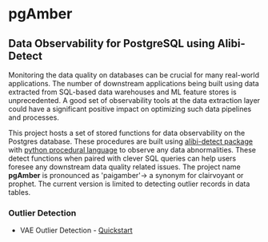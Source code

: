 # pgAmber

## Data Observability for PostgreSQL using Alibi-Detect

Monitoring the data quality on databases can be crucial for many real-world applications. The number of downstream applications being built using data extracted from SQL-based data warehouses and ML feature stores is unprecedented. A good set of observability tools at the data extraction layer could have a significant positive impact on optimizing such data pipelines and processes.

This project hosts a set of stored functions for data observability on the Postgres database. These procedures are built using [alibi-detect package](https://docs.seldon.io/projects/alibi-detect/en/stable/index.html) with [python procedural language](https://www.postgresql.org/docs/current/plpython.html) to observe any data abnormalities. These detect functions when paired with clever SQL queries can help users foresee any downstream data quality related issues. The project name **pgAmber** is pronounced as 'paigamber'-> a synonym for clairvoyant or prophet. The current version is limited to detecting outlier records in data tables.

### Outlier Detection

- VAE Outlier Detection - [Quickstart](./procs/outlier-detection/vae/README.md)
